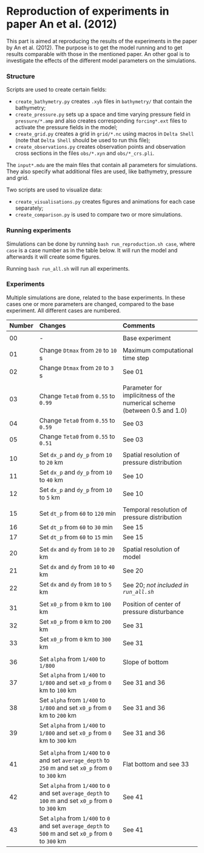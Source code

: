 # Reproduction of experiments in paper An et al. (2012)

This part is aimed at reproducing the results of the experiments in the paper by An et al. (2012). 
The purpose is to get the model running and to get results comparable with those in the mentioned paper. 
An other goal is to investigate the effects of the different model parameters on the simulations.


### Structure

Scripts are used to create certain fields:
* `create_bathymetry.py` creates `.xyb` files in `bathymetry/` that contain the bathymetry;
* `create_pressure.py` sets up a space and time varying pressure field in `pressure/*.amp` and also creates corresponding `forcing*.ext` files to activate the pressure fields in the model;
* `create_grid.py` creates a grid in `grid/*.nc` using macros in `Delta Shell` (note that `Delta Shell` should be used to run this file); 
* `create_observations.py` creates observation points and observation cross sections in the files `obs/*.xyn` and `obs/*_crs.pli`.

The `input*.mdu` are the main files that contain all parameters for simulations. They also specify what additional files are used, like bathymetry, pressure and grid.

Two scripts are used to visualize data:
* `create_visualisations.py` creates figures and animations for each case separately;
* `create_comparison.py` is used to compare two or more simulations.


### Running experiments

Simulations can be done by running `bash run_reproduction.sh case`, where `case` is a case number as in the table below. 
It will run the model and afterwards it will create some figures.

Running `bash run_all.sh` will run all experiments.


### Experiments

Multiple simulations are done, related to the base experiments. 
In these cases one or more parameters are changed, compared to the base experiment. 
All different cases are numbered.

| Number | Changes | Comments |
| :--- | :--- | :--- |
||||
| 00 | - | Base experiment |
||||
| 01 | Change `Dtmax` from `20` to `10` s | Maximum computational time step |
| 02 | Change `Dtmax` from `20` to `3` s | See 01 |
||||
| 03 | Change `Teta0` from `0.55` to `0.99` | Parameter for implicitness of the numerical scheme (between 0.5 and 1.0) |
| 04 | Change `Teta0` from `0.55` to `0.59` | See 03 |
| 05 | Change `Teta0` from `0.55` to `0.51` | See 03 |
||||
| 10 | Set `dx_p` and `dy_p` from `10` to `20` km | Spatial resolution of pressure distribution |
| 11 | Set `dx_p` and `dy_p` from `10` to `40` km | See 10 |
| 12 | Set `dx_p` and `dy_p` from `10` to `5` km | See 10 |
||||
| 15 | Set `dt_p` from `60` to `120` min | Temporal resolution of pressure distribution |
| 16 | Set `dt_p` from `60` to `30` min | See 15 |
| 17 | Set `dt_p` from `60` to `15` min | See 15 |
||||
| 20 | Set `dx` and `dy` from `10` to `20` km | Spatial resolution of model |
| 21 | Set `dx` and `dy` from `10` to `40` km | See 20 |
| 22 | Set `dx` and `dy` from `10` to `5` km | See 20; *not included in `run_all.sh`* |
||||
| 31 | Set `x0_p` from `0` km to `100` km | Position of center of pressure disturbance | 
| 32 | Set `x0_p` from `0` km to `200` km | See 31 |
| 33 | Set `x0_p` from `0` km to `300` km | See 31 |
||||
| 36 | Set `alpha` from `1/400` to `1/800`  | Slope of bottom |
| 37 | Set `alpha` from `1/400` to `1/800` and set `x0_p` from `0` km to `100` km | See 31 and 36 | 
| 38 | Set `alpha` from `1/400` to `1/800` and set `x0_p` from `0` km to `200` km | See 31 and 36 |
| 39 | Set `alpha` from `1/400` to `1/800` and set `x0_p` from `0` km to `300` km | See 31 and 36 |
||||
| 41 | Set `alpha` from `1/400` to `0` and set `average_depth` to `250` m and set `x0_p` from `0` to `300` km | Flat bottom and see 33|
| 42 | Set `alpha` from `1/400` to `0` and set `average_depth` to `100` m and set `x0_p` from `0` to `300` km | See 41 |
| 43 | Set `alpha` from `1/400` to `0` and set `average_depth` to `500` m and set `x0_p` from `0` to `300` km | See 41 |
